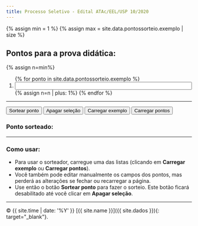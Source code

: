 ```yaml
---
title: Processo Seletivo - Edital ATAc/EEL/USP 10/2020
---
```


{% assign min = 1 %}
{% assign max = site.data.pontossorteio.exemplo | size %}

## Pontos para a prova didática:

<div class="form__group field">
{% assign n=min%}
<ol>
{% for ponto in site.data.pontossorteio.exemplo %}
<li><input class="form__field" id='{{n}}' type="text" style="width:100%"></li>
{% assign n=n | plus: 1%}
{% endfor %}
</ol>
</div>

---

<button type="button" id='sorteio' class='btn' onclick="document.getElementById('pontosorteado').innerHTML = sorteia({{min}}, {{max}})">Sortear ponto</button>
<button type="button" id='apagar' class='btn' onclick="resetstyle()">Apagar seleção</button>
<button type="button" id='exemplo' class='btn' onclick="carrega_exemplo()">Carregar exemplo</button>
<button type="button" id='oficial' class='btn' onclick="carrega_oficial()">Carregar pontos</button>

### Ponto sorteado: <span class="badge" id="pontosorteado"></span>

---

### Como usar:

* Para usar o sorteador, carregue uma das listas (clicando em **Carregar exemplo** ou **Carregar pontos**).
* Você também pode editar manualmente os campos dos pontos, mas perderá as alterações se fechar ou recarregar a página.
* Use então o botão **Sortear ponto** para fazer o sorteio. Este botão ficará desabilitado até você clicar em **Apagar seleção**.

<script>
document.getElementById("sorteio").disabled = true;
document.getElementById("apagar").disabled = true;

function sorteia(min, max) {
  var num = Math.floor(Math.random() * (max - min + 1) ) + min;
  var ponto = document.getElementById(num).value;
  document.getElementById(num).classList.add("sorteado");
  document.getElementById("sorteio").disabled = true;
  document.getElementById("apagar").disabled = false;
  return `${num}. ${ponto}`;
}

function resetstyle() {  
  for(num={{min}}; num<={{max}}; num++) {
    document.getElementById(num).classList.remove("sorteado");
    document.getElementById('pontosorteado').innerHTML = "";
    document.getElementById("sorteio").disabled = false;
    document.getElementById("apagar").disabled = true;
  }
}

function carrega_exemplo() {
  {% assign n=1 %}
  {% for ponto in site.data.pontossorteio.exemplo %}
    document.getElementById("{{n}}").value = "{{ponto}}";
    {% assign n=n | plus: 1 %}
  {% endfor %}
  document.getElementById("sorteio").disabled = false;
  document.getElementById("apagar").disabled = true;
  resetstyle()
}

function carrega_oficial() {
  {% assign n=1 %}
  {% for ponto in site.data.pontossorteio.oficial %}
    document.getElementById("{{n}}").value = "{{ponto}}";
    {% assign n=n | plus: 1 %}
  {% endfor %}
  document.getElementById("sorteio").disabled = false;
  document.getElementById("apagar").disabled = true;
  resetstyle();
}
</script>

---

© {{ site.time | date: '%Y' }} [{{ site.name }}]({{ site.dados }}){: target="_blank"}.

